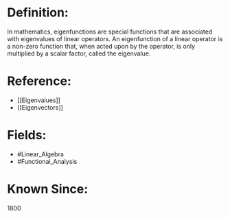 

# Definition:
In mathematics, eigenfunctions are special functions that are associated with eigenvalues of linear operators. An eigenfunction of a linear operator is a non-zero function that, when acted upon by the operator, is only multiplied by a scalar factor, called the eigenvalue.

# Reference:
- [[Eigenvalues]]
- [[Eigenvectors]]

# Fields: 
- #Linear_Algebra
- #Functional_Analysis

# Known Since:
1800


